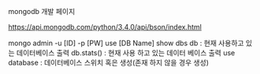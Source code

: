 mongodb 개발 페이지



https://api.mongodb.com/python/3.4.0/api/bson/index.html



mongo admin -u [ID] -p [PW]
use [DB Name]
show dbs 
db : 현재 사용하고 있는 데이터베이스 출력
db.stats() : 현재 사용 하고 있는 데이터 베이스 출력
use database : 데이터베이스 스위치 혹은 생성(존재 하지 않을 경우 생성)
